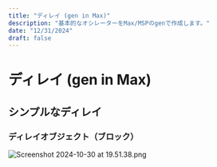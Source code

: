 ```yaml
---
title: "ディレイ (gen in Max)"
description: "基本的なオシレーターをMax/MSPのgenで作成します。"
date: "12/31/2024"
draft: false
---
```


# ディレイ (gen in Max)

## シンプルなディレイ

### ディレイオブジェクト（ブロック）

![Screenshot 2024-10-30 at 19.51.38.png](/images/011/Screenshot_2024-10-30_at_19.51.38.png)

